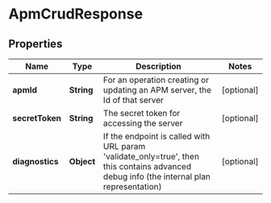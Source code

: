 # ApmCrudResponse

## Properties
Name | Type | Description | Notes
------------ | ------------- | ------------- | -------------
**apmId** | **String** | For an operation creating or updating an APM server, the Id of that server |  [optional]
**secretToken** | **String** | The secret token for accessing the server |  [optional]
**diagnostics** | **Object** | If the endpoint is called with URL param &#x27;validate_only&#x3D;true&#x27;, then this contains advanced debug info (the internal plan representation) |  [optional]

